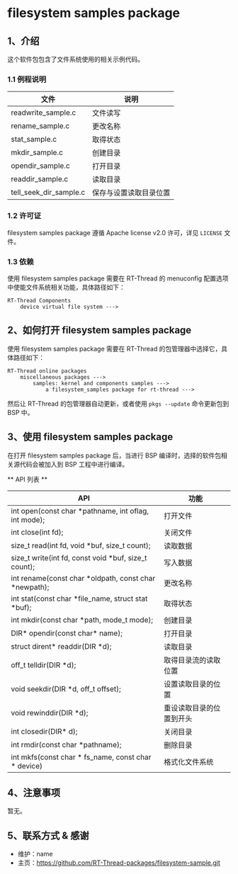 # filesystem samples package

## 1、介绍

这个软件包包含了文件系统使用的相关示例代码。

### 1.1 例程说明

| 文件          | 说明                   |
| ------------- | ---------------------- |
| readwrite_sample.c     | 文件读写               |
| rename_sample.c        | 更改名称               |
| stat_sample.c          | 取得状态               |
| mkdir_sample.c         | 创建目录               |
| opendir_sample.c       | 打开目录               |
| readdir_sample.c       | 读取目录               |
| tell_seek_dir_sample.c | 保存与设置读取目录位置 |

### 1.2 许可证

filesystem samples package 遵循 Apache license v2.0 许可，详见 `LICENSE` 文件。

### 1.3 依赖

使用 filesystem samples package 需要在 RT-Thread 的 menuconfig 配置选项中使能文件系统相关功能，具体路径如下：

```
RT-Thread Components
    device virtual file system --->

```

## 2、如何打开 filesystem samples package

使用 filesystem samples package 需要在 RT-Thread 的包管理器中选择它，具体路径如下：

```
RT-Thread online packages
    miscellaneous packages --->
        samples: kernel and components samples --->
            a filesystem_samples package for rt-thread --->

```

然后让 RT-Thread 的包管理器自动更新，或者使用 `pkgs --update` 命令更新包到 BSP 中。

## 3、使用 filesystem samples package

在打开 filesystem samples package 后，当进行 BSP 编译时，选择的软件包相关源代码会被加入到 BSP 工程中进行编译。

** API 列表 **

| API                                                   | 功能                     |
| ----------------------------------------------------- | ------------------------ |
| int open(const char *pathname, int oflag, int mode);  | 打开文件                 |
| int close(int fd);                                    | 关闭文件                 |
| size_t read(int fd, void *buf, size_t count);         | 读取数据                 |
| size_t write(int fd, const void *buf, size_t count);  | 写入数据                 |
| int rename(const char *oldpath, const char *newpath); | 更改名称                 |
| int stat(const char *file_name, struct stat *buf);    | 取得状态                 |
| int mkdir(const char *path, mode_t mode);             | 创建目录                 |
| DIR* opendir(const char* name);                       | 打开目录                 |
| struct dirent* readdir(DIR *d);                       | 读取目录                 |
| off_t telldir(DIR *d);                                | 取得目录流的读取位置     |
| void seekdir(DIR *d, off_t offset);                   | 设置读取目录的位置       |
| void rewinddir(DIR *d);                               | 重设读取目录的位置到开头 |
| int closedir(DIR* d);                                 | 关闭目录                 |
| int rmdir(const char *pathname);                      | 删除目录                 |
| int mkfs(const char * fs_name, const char * device)   | 格式化文件系统           |

## 4、注意事项

暂无。

## 5、联系方式 & 感谢

* 维护：name
* 主页：https://github.com/RT-Thread-packages/filesystem-sample.git
